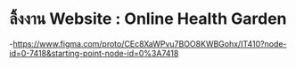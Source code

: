 # ลิ้งงาน Website : Online Health Garden
-https://www.figma.com/proto/CEc8XaWPvu7BOO8KWBGohx/IT410?node-id=0-7418&starting-point-node-id=0%3A7418
